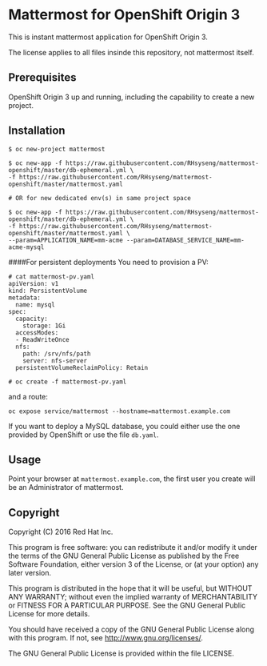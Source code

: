 # Mattermost for OpenShift Origin 3

This is instant mattermost application for OpenShift Origin 3.

The license applies to all files insinde this repository, not mattermost itself.

## Prerequisites

OpenShift Origin 3 up and running, including the capability to create a new project.

## Installation

```shell
$ oc new-project mattermost

$ oc new-app -f https://raw.githubusercontent.com/RHsyseng/mattermost-openshift/master/db-ephemeral.yml \
-f https://raw.githubusercontent.com/RHsyseng/mattermost-openshift/master/mattermost.yaml

# OR for new dedicated env(s) in same project space 

$ oc new-app -f https://raw.githubusercontent.com/RHsyseng/mattermost-openshift/master/db-ephemeral.yml \
-f https://raw.githubusercontent.com/RHsyseng/mattermost-openshift/master/mattermost.yaml \
--param=APPLICATION_NAME=mm-acme --param=DATABASE_SERVICE_NAME=mm-acme-mysql
```

####For persistent deployments
You need to provision a PV:
```
# cat mattermost-pv.yaml
apiVersion: v1
kind: PersistentVolume
metadata:
  name: mysql
spec:
  capacity:
    storage: 1Gi
  accessModes:
  - ReadWriteOnce
  nfs:
    path: /srv/nfs/path
    server: nfs-server
  persistentVolumeReclaimPolicy: Retain

# oc create -f mattermost-pv.yaml
```

and a route:

`oc expose service/mattermost --hostname=mattermost.example.com`

If you want to deploy a MySQL database, you could either use the one provided
by OpenShift or use the file `db.yaml`.

## Usage

Point your browser at `mattermost.example.com`, the first user you create will
be an Administrator of mattermost.


## Copyright

Copyright (C) 2016 Red Hat Inc.

This program is free software: you can redistribute it and/or modify
it under the terms of the GNU General Public License as published by
the Free Software Foundation, either version 3 of the License, or
(at your option) any later version.

This program is distributed in the hope that it will be useful,
but WITHOUT ANY WARRANTY; without even the implied warranty of
MERCHANTABILITY or FITNESS FOR A PARTICULAR PURPOSE.  See the
GNU General Public License for more details.

You should have received a copy of the GNU General Public License
along with this program. If not, see <http://www.gnu.org/licenses/>.

The GNU General Public License is provided within the file LICENSE.

